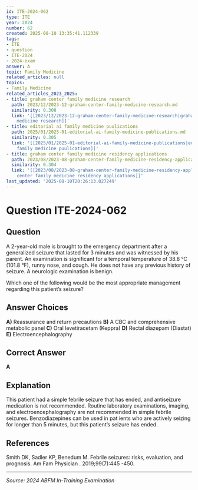 ```yaml
---
id: ITE-2024-062
type: ITE
year: 2024
number: 62
created: 2025-08-10 13:35:41.112339
tags:
- ITE
- question
- ITE-2024
- 2024-exam
answer: A
topic: Family Medicine
related_articles: null
topics:
- Family Medicine
related_articles_2023_2025:
- title: graham center family medicine research
  path: 2023/12/2023-12-graham-center-family-medicine-research.md
  similarity: 0.308
  link: '[[2023/12/2023-12-graham-center-family-medicine-research|graham center family
    medicine research]]'
- title: editorial ai family medicine puulications
  path: 2025/01/2025-01-editorial-ai-family-medicine-publications.md
  similarity: 0.305
  link: '[[2025/01/2025-01-editorial-ai-family-medicine-publications|editorial ai
    family medicine puulications]]'
- title: graham center family medicine residency applications
  path: 2023/08/2023-08-graham-center-family-medicine-residency-applications.md
  similarity: 0.304
  link: '[[2023/08/2023-08-graham-center-family-medicine-residency-applications|graham
    center family medicine residency applications]]'
last_updated: '2025-08-10T20:26:13.027249'
---
```


# Question ITE-2024-062

## Question
A 2-year-old male is brought to the emergency department after a generalized seizure that lasted for 3 
minutes and was witnessed by his parent. An examination is significant for a temporal temperature of 
38.8 °C (101.8 °F), runny nose, and cough. He does not have any previous history of seizure. A 
neurologic examination  is benign.  
 
Which one of the following would be the most appropriate management regarding this patient’s seizure?

## Answer Choices
**A)** Reassurance and return precautions
**B)** A CBC and comprehensive metabolic panel
**C)** Oral levetiracetam (Keppra)
**D)** Rectal diazepam (Diastat)
**E)** Electroencephalography

## Correct Answer
**A**

## Explanation
This patient had a simple febrile seizure that has ended, and antiseizure medication is not recommended. Routine laboratory examinations, imaging, and electroencephalography are not recommended in simple febrile seizures. Benzodiazepines can be used in pat ients who are actively seizing for longer than 5 minutes, but this patient’s seizure has ended.

## References
Smith DK, Sadler KP, Benedum M. Febrile seizures: risks, evaluation, and prognosis. Am Fam Physician . 2019;99(7):445 -450.

---
*Source: 2024 ABFM In-Training Examination*